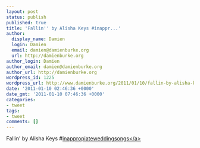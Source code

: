 ```yaml
---
layout: post
status: publish
published: true
title: 'Fallin'' by Alisha Keys #inappr...'
author:
  display_name: Damien
  login: Damien
  email: damien@damienburke.org
  url: http://damienburke.org
author_login: Damien
author_email: damien@damienburke.org
author_url: http://damienburke.org
wordpress_id: 1225
wordpress_url: http://www.damienburke.org/2011/01/10/fallin-by-alisha-keys-inappr/
date: '2011-01-10 02:46:36 +0000'
date_gmt: '2011-01-10 07:46:36 +0000'
categories:
- tweet
tags:
- tweet
comments: []
---
```

<p>Fallin' by Alisha Keys #<a href="http:&#47;&#47;search.twitter.com&#47;search?q=%23inappropiateweddingsongs" class="aktt_hashtag">inappropiateweddingsongs<&#47;a></p>
